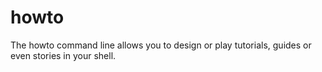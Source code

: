 # howto
The howto command line allows you to design or play tutorials, guides or even stories in your shell.
